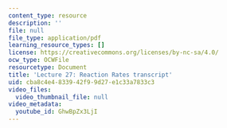 ```yaml
---
content_type: resource
description: ''
file: null
file_type: application/pdf
learning_resource_types: []
license: https://creativecommons.org/licenses/by-nc-sa/4.0/
ocw_type: OCWFile
resourcetype: Document
title: 'Lecture 27: Reaction Rates transcript'
uid: cba8c4e4-8339-42f9-9d27-e1c33a7833c3
video_files:
  video_thumbnail_file: null
video_metadata:
  youtube_id: GhwBpZx3LjI
---
```

